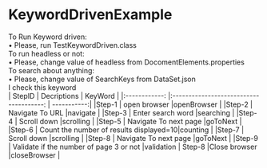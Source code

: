 # KeywordDrivenExample<br/>
To Run Keyword driven:<br/>
• Please, run TestKeywordDriven.class<br/>
To run headless or not:<br/>
• Please, change value of headless from DocomentElements.properties<br/>
To search about anything:<br/>
• Please, change value of SearchKeys from DataSet.json<br/>
I check this keyword <br/>
| StepID        | Decriptions                             | KeyWord     |
|:------------: |:--------------------------------------: | -----------:|
|Step-1         |	open browser	                          |openBrowser  |
|Step-2         |	Navigate To URL	                        |navigate     |
|Step-3	        | Enter search word	                      |searching    |
|Step-4         | Scroll down	                            |scrolling    |
|Step-5   	    | Navigate To next page	                  |goToNext     |
|Step-6	        | Count the number of results displayed=10|counting     |
|Step-7         |	Scroll down	                            |scrolling    |
|Step-8         |	Navigate To next page	                  |goToNext     |
|Step-9         |	Validate if the number of page 3 or not	|validation   |
Step-8	        |Close browser                            |closeBrowser |
